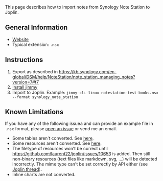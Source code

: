 This page describes how to import notes from Synology Note Station to Joplin.

## General Information

- [Website](https://www.synology.com/en-global/dsm/feature/note_station)
- Typical extension: `.nsx`

## Instructions

1. Export as described in <https://kb.synology.com/en-global/DSM/help/NoteStation/note_station_managing_notes?version=7#t7>
2. [Install jimmy](../index.md#installation)
3. Import to Joplin. Example: `jimmy-cli-linux notestation-test-books.nsx --format synology_note_station`

## Known Limitations

If you have any of the following issuea and can provide an example file in `.nsx` format, please [open an issue](https://github.com/marph91/jimmy/issues/new/choose) or send me an email.

- Some tables aren't converted. See [here](https://github.com/marph91/jimmy/issues/6#issuecomment-2184924515).
- Some resources aren't converted. See [here](https://github.com/marph91/jimmy/issues/6#issuecomment-2184049255).
- The filetype of resources won't be correct until <https://github.com/laurent22/joplin/issues/10653> is added. Then still non-binary resources (text files like markdown, svg, ...) will be detected incorrectly. The mime type can't be set correctly by API either (see [Joplin thread](https://discourse.joplinapp.org/t/how-does-joplin-determine-the-mime-type-of-a-resource/38726/5)).
- Inline charts are not converted.
